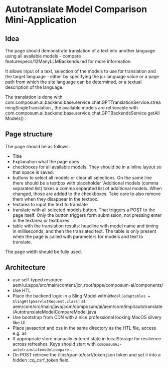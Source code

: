 # Autotranslate Model Comparison Mini-Application

## Idea

The page should demonstrate translation of a text into another language using all available models - compare
featurespecs/12ManyLLMBackends.md for more information.

It allows input of a text, selection of the models to use for translation and the target language - either by
specifying the jcr:language value or a page path from which the site language can be determined, or a textual
description of the language.

The translation is done with com.composum.ai.backend.base.service.chat.GPTTranslationService.streamingSingleTranslation ,
the available models are retrievable with
com.composum.ai.backend.base.service.chat.GPTBackendsService.getAllModels() .

## Page structure

The page should be as follows:

- Title
- Explanation what the page does
- checkboxes for all available models. They should be in a inline layout so that space is saved.
- buttons to select all models or clear all selections. On the same line there should be a textbox with 
  placeholder 'Additional models (comma separated list) takes a comma separated list of additional models. 
  When changed, those are added to the checkboxes. Take care to also remove them when they disappear in the textbox.  
- textarea to input the text to translate
- translate with all selected models button. That triggers a POST to the page itself. Only the button triggers 
  form submission, not pressing enter in the textarea or textboxes.
- table with the translation results: headline with model name and timing in milliseconds, and then the translated 
  text. The table is only present when the page is called with parameters for models and text to translate.

The page width should be fully used.

## Architecture

- use self-typed resource aem/ui.apps/src/main/content/jcr_root/apps/composum-ai/components/<feature>
- Use HTL
- Place the backend logic in a Sling Model with `@Model(adaptables = SlingHttpServletRequest.class)` at
  aem/core/src/main/java/com/composum/ai/aem/core/impl/autotranslate/AutotranslateModelCompareModel.java
- Use bootstrap from CDN with a nice professional looking MacOS silvery like UI
- Place javascript and css in the same directory as the HTL file, access e.g. as
  <link rel="stylesheet" href="${resource.path}/autotranslatemodelcompare.css">
- If appropriate store manually entered state in localStorage for resilience across refreshes. Keys should start 
  with `composumAI-autotranslatemodelcompare-`.
- On POST retrieve the /libs/granite/csrf/token.json token and set it into a hidden :cq_csrf_token field.
